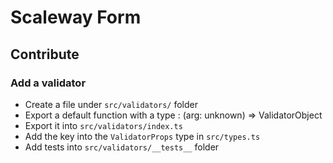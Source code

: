 # Scaleway Form

## Contribute

### Add a validator

- Create a file under `src/validators/` folder
- Export a default function with a type : (arg: unknown) => ValidatorObject
- Export it into `src/validators/index.ts`
- Add the key into the `ValidatorProps` type in `src/types.ts`
- Add tests into `src/validators/__tests__` folder
